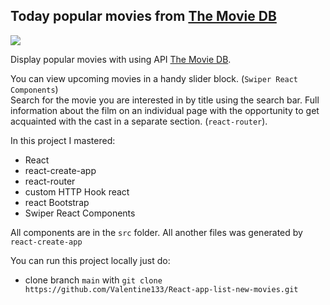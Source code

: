  ## Today popular movies from [The Movie DB](https://www.themoviedb.org)
  
 ![](https://github.com/Valentine133/React-app-list-new-movies/blob/main/readme-image.gif)
 
 Display popular movies with using API [The Movie DB](https://www.themoviedb.org).  
 
 You can view upcoming movies in a handy slider block. (`Swiper React Components`)  
 Search for the movie you are interested in by title using the search bar. 
 Full information about the film on an individual page with the opportunity to get acquainted with the cast in a separate section. (`react-router`).  
 
 In this project I mastered:
 - React
 - react-create-app 
 - react-router
 - custom HTTP Hook react
 - react Bootstrap 
 - Swiper React Components
 
 All components are in the `src` folder. All another files was generated by `react-create-app`
 
 You can run this project locally just do:
 - clone branch `main` with `git clone https://github.com/Valentine133/React-app-list-new-movies.git`